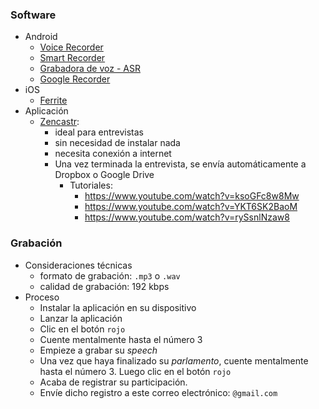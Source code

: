 ### Software

* Android
    - [Voice Recorder](https://play.google.com/store/apps/details?id=com.media.bestrecorder.audiorecorder&hl=en_US)
    - [Smart Recorder](https://play.google.com/store/apps/details?id=com.andrwq.recorder)
    - [Grabadora de voz - ASR](https://play.google.com/store/apps/details?id=com.nll.asr)
    - [Google Recorder](https://play.google.com/store/apps/details?id=com.google.android.apps.recorder&hl=en_US)
* iOS
    - [Ferrite](https://apps.apple.com/es/app/ferrite/id1018780185)
* Aplicación
    - [Zencastr](https://zencastr.com/): 
        - ideal para entrevistas
        - sin necesidad de instalar nada
        - necesita conexión a internet
        - Una vez terminada la entrevista, se envía automáticamente a Dropbox o Google Drive
            - Tutoriales:
                - https://www.youtube.com/watch?v=ksoGFc8w8Mw
                - https://www.youtube.com/watch?v=YKT6SK2BaoM
                - https://www.youtube.com/watch?v=rySsnlNzaw8

### Grabación
* Consideraciones técnicas
    - formato de grabación: `.mp3` o `.wav`
    - calidad de grabación: 192 kbps
* Proceso
    * Instalar la aplicación en su dispositivo
    * Lanzar la aplicación
    * Clic en el botón `rojo`
    * Cuente mentalmente hasta el número 3
    * Empieze a grabar su _speech_
    * Una vez que haya finalizado su _parlamento_, cuente mentalmente hasta el número 3. Luego clic en el botón `rojo`
    * Acaba de registrar su participación.
    * Envíe dicho registro a este correo electrónico: `@gmail.com`
